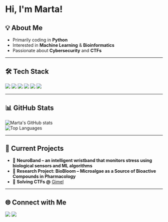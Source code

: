 # Hi, I'm Marta!

## 💡 About Me
- Primarily coding in **Python**
- Interested in **Machine Learning** & **Bioinformatics**  
- Passionate about **Cybersecurity** and **CTFs**

---

## 🛠 Tech Stack
<p>
  <img src="https://img.shields.io/badge/Python-3776AB?style=for-the-badge&logo=python&logoColor=white"/>
  <img src="https://img.shields.io/badge/TensorFlow-FF6F00?style=for-the-badge&logo=tensorflow&logoColor=white"/>
  <img src="https://img.shields.io/badge/ScikitLearn-F7931E?style=for-the-badge&logo=scikit-learn&logoColor=white"/>
  <img src="https://img.shields.io/badge/Pandas-150458?style=for-the-badge&logo=pandas&logoColor=white"/>
  <img src="https://img.shields.io/badge/Linux-FCC624?style=for-the-badge&logo=linux&logoColor=black"/>
  <img src="https://img.shields.io/badge/Bash-4EAA25?style=for-the-badge&logo=gnu-bash&logoColor=white"/>
</p>

---

## 📊 GitHub Stats
![Marta's GitHub stats](https://github-readme-stats.vercel.app/api?username=martatru&show_icons=true&theme=tokyonight)  
![Top Languages](https://github-readme-stats.vercel.app/api/top-langs/?username=martatru&layout=compact&theme=tokyonight)

---

## 🚀 Current Projects
- 🧠 **NeuroBand – an intelligent wristband that monitors stress using biological sensors and ML algorithms**
- 🌱 **Research Project: BioBloom – Microalgae as a Source of Bioactive Compounds in Pharmacology**
- 🔐 **Solving CTFs @** [Gimel](https://ctftime.org/team/357179)

---

## 🌐 Connect with Me
<p>
  <a href="https://github.com/martatru"><img src="https://img.shields.io/badge/GitHub-100000?style=for-the-badge&logo=github&logoColor=white"/></a>
  <a href="https://www.linkedin.com/in/marta-truszczy%C5%84ska/"><img src="https://img.shields.io/badge/LinkedIn-0077B5?style=for-the-badge&logo=linkedin&logoColor=white"/></a>
</p>
